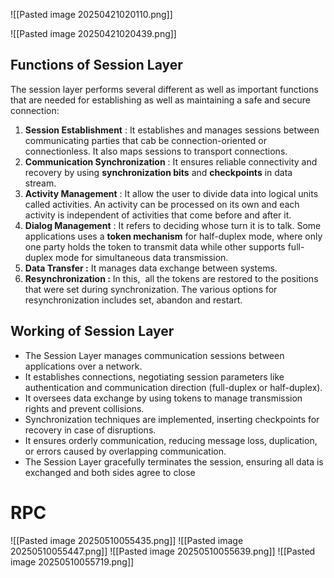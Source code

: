 ![[Pasted image 20250421020110.png]]

![[Pasted image 20250421020439.png]]

## ****Functions of Session Layer****

The session layer performs several different as well as important functions that are needed for establishing as well as maintaining a safe and secure connection:

1. ****Session Establishment**** : It establishes and manages sessions between communicating parties that cab be connection-oriented or connectionless. It also maps sessions to transport connections.
2. ****Communication Synchronization**** : It ensures reliable connectivity and recovery by using ****synchronization bits**** and ****checkpoints**** in data stream.
3. ****Activity Management**** : It allow the user to divide data into logical units called activities. An activity can be processed on its own and each activity is independent of activities that come before and after it.
4. ****Dialog Management**** : It refers to deciding whose turn it is to talk. Some applications uses a ****token mechanism**** for half-duplex mode, where only one party holds the token to transmit data while other supports full-duplex mode for simultaneous data transmission.
5. ****Data Transfer :**** It manages data exchange between systems.
6. ****Resynchronization :**** In this,  all the tokens are restored to the positions that were set during synchronization. The various options for resynchronization includes set, abandon and restart.

## ****Working of Session Layer****

- The Session Layer manages communication sessions between applications over a network.
- It establishes connections, negotiating session parameters like authentication and communication direction (full-duplex or half-duplex).
- It oversees data exchange by using tokens to manage transmission rights and prevent collisions.
- Synchronization techniques are implemented, inserting checkpoints for recovery in case of disruptions.
- It ensures orderly communication, reducing message loss, duplication, or errors caused by overlapping communication.
- The Session Layer gracefully terminates the session, ensuring all data is exchanged and both sides agree to close

# RPC

![[Pasted image 20250510055435.png]]
![[Pasted image 20250510055447.png]]
![[Pasted image 20250510055639.png]]
![[Pasted image 20250510055719.png]]
